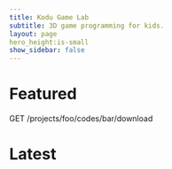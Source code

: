 ```yaml
---
title: Kodu Game Lab
subtitle: 3D game programming for kids.
layout: page
hero_height:is-small
show_sidebar: false
---
```


# Featured

<span class="grey-box">
  GET /projects/<span class="variable project_id">foo</span>/codes/<span class="variable code_id">bar</span>/download
</span>


# Latest




